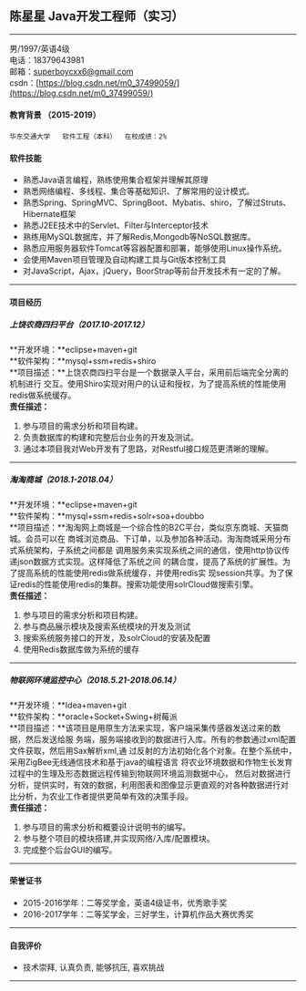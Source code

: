 ## 陈星星  Java开发工程师（实习）  
---
男/1997/英语4级                                                                   
电话：18379643981             
邮箱：superboycxx6@gmail.com  
csdn：[https://blog.csdn.net/m0_37499059/](https://blog.csdn.net/m0_37499059/)  

#### 教育背景  （2015-2019）  
```
华东交通大学   软件工程（本科）  在校成绩：2%    
```

#### 软件技能 
-  熟悉Java语言编程，熟练使用集合框架并理解其原理
-  熟悉网络编程、多线程、集合等基础知识、了解常用的设计模式。
-  熟悉Spring、SpringMVC、SpringBoot、Mybatis、shiro，了解过Struts、Hibernate框架
-  熟悉J2EE技术中的Servlet、Filter与Interceptor技术
-  熟练用MySQL数据库，并了解Redis,Mongodb等NoSQL数据库。
-  熟悉应用服务器软件Tomcat等容器配置和部署，能够使用Linux操作系统。
-  会使用Maven项目管理及自动构建工具与Git版本控制工具
-  对JavaScript，Ajax，jQuery，BoorStrap等前台开发技术有一定的了解。
******************************

#### 项目经历

##### 上饶农商四扫平台（2017.10-2017.12）

**开发环境：**eclipse+maven+git  
**软件架构：**mysql+ssm+redis+shiro  
**项目描述：**上饶农商四扫平台是一个数据录入平台，采用前后端完全分离的机制进行
  交互。使用Shiro实现对用户的认证和授权，为了提高系统的性能使用redis做系统缓存。    
**责任描述：**  
  1. 参与项目的需求分析和项目构建。  
  2. 负责数据库的构建和完整后台业务的开发及测试。  
  3. 通过本项目我对Web开发有了思路，对Restful接口规范更清晰的理解。

---

##### 淘淘商城（2018.1-2018.04）
**开发环境：**eclipse+maven+git  
**软件架构：**mysql+ssm+redis+solr+soa+doubbo   
**项目描述：**淘淘网上商城是一个综合性的B2C平台，类似京东商城、天猫商城。会员可以在
商城浏览商品、下订单，以及参加各种活动。淘淘商城采用分布式系统架构，子系统之间都是
调用服务来实现系统之间的通信，使用http协议传递json数据方式实现。这样降低了系统之间
的耦合度，提高了系统的扩展性。为了提高系统的性能使用redis做系统缓存，并使用redis实
现session共享。为了保证redis的性能使用redis的集群。搜索功能使用solrCloud做搜索引擎。   
**责任描述：**  
  1. 参与项目的需求分析和项目构建。   
  2. 参与商品展示模块及搜索系统模块的开发及测试    
  3. 搜索系统服务接口的开发，及solrCloud的安装及配置  
  4. 使用Redis数据库做为系统的缓存  


---


##### 物联网环境监控中心（2018.5.21-2018.06.14）
**开发环境：**Idea+maven+git  
**软件架构：**oracle+Socket+Swing+树莓派   
**项目描述：**该项目是用原生方法来实现，客户端采集传感器发送过来的数据，然后发送给服
务端，服务端接收到的数据进行入库。所有的参数通过xml配置文件获取，然后用Sax解析xml,通
过反射的方法初始化各个对象。在整个系统中，采用ZigBee无线通信技术和基于java的编程语言
将农业环境数据和作物生长发育过程中的生理及形态数据远程传输到物联网环境监测数据中心，
然后对数据进行分析，提供实时，有效的数据，利用图表和图像显示更直观的对各种数据进行对
比分析，为农业工作者提供更简单有效的决策手段。   
**责任描述：**    
  1. 参与项目的需求分析和概要设计说明书的编写。  
  2. 参与整个项目的模块搭建,并实现网络/入库/配置模块。  
  3. 完成整个后台GUI的编写。  


**********************************
#### 荣誉证书
- 2015-2016学年：二等奖学金，英语4级证书，优秀歌手奖
- 2016-2017学年：二等奖学金，三好学生，计算机作品大赛优秀奖

**********************************
#### 自我评价
- 技术崇拜, 认真负责, 能够抗压, 喜欢挑战
**********************************
